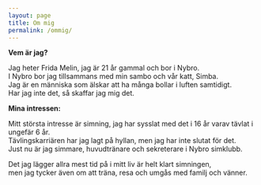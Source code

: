 ```yaml
---
layout: page
title: Om mig
permalink: /ommig/
---
```


<b>Vem är jag?</b>
<p>Jag heter Frida Melin, jag är 21 år gammal och bor i Nybro.<br>
 I Nybro bor jag tillsammans med min sambo och vår katt, Simba.<br>
 Jag är en människa som älskar att ha många bollar i luften samtidigt. <br>
 Har jag inte det, så skaffar jag mig det. </p>
 
 
 <b>Mina intressen:</b>
<p>Mitt största intresse är simning, jag har sysslat med det i 16 år varav tävlat i ungefär 6 år. <br>
Tävlingskarriären har jag lagt på hyllan, men jag har inte slutat för det. <br>
Just nu är jag simmare, huvudtränare och sekreterare i Nybro simklubb. <br>

Det jag lägger allra mest tid på i mitt liv är helt klart simningen, <br>
men jag tycker även om att träna, resa och umgås med familj och vänner.
</p>
